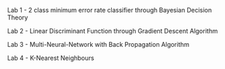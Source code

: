 Lab 1 - 2 class minimum error rate classifier through Bayesian Decision Theory

Lab 2 - Linear Discriminant Function through Gradient Descent Algorithm

Lab 3 - Multi-Neural-Network with Back Propagation Algorithm

Lab 4 - K-Nearest Neighbours

